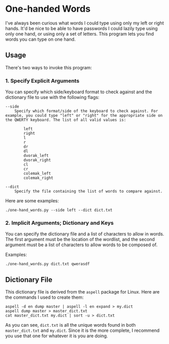 One-handed Words
================


I've always been curious what words I could type using only my left or right hands. It'd be nice to be able to have passwords I could lazily type using only one hand, or using only a set of letters. This program lets you find words you can type on one hand.


Usage
-----

There's two ways to invoke this program:

### 1. Specify Explicit Arguments

You can specify which side/keyboard format to check against and the dictionary file to use with the following flags:

	--side
		Specify which format/side of the keyboard to check against. For example, you could type "left" or "right" for the appropriate side on the QWERTY keyboard. The list of all valid values is:

			left
			right
			l
			r
			dr
			dl
			dvorak_left
			dvorak_right
			cl
			cr
			colemak_left
			colemak_right

	--dict
		Specify the file containing the list of words to compare against.

Here are some examples:

	./one-hand_words.py --side left --dict dict.txt


### 2. Implicit Arguments; Dictionary and Keys

You can specify the dictionary file and a list of characters to allow in words. The first argument must be the location of the wordlist, and the second argument must be a list of characters to allow words to be composed of.

Examples:

	./one-hand_words.py dict.txt qwerasdf


Dictionary File
---------------

This dictionary file is derived from the `aspell` package for Linux. Here are the commands I used to create them:

    aspell -d en dump master | aspell -l en expand > my.dict
    aspell dump master > master_dict.txt
    cat master_dict.txt my.dict | sort -u > dict.txt

As you can see, `dict.txt` is all the unique words found in both `master_dict.txt` and `my.dict`. Since it is the more complete, I recommend you use that one for whatever it is you are doing.
